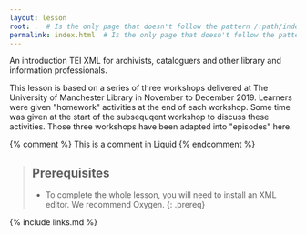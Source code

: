 ```yaml
---
layout: lesson
root: .  # Is the only page that doesn't follow the pattern /:path/index.html
permalink: index.html  # Is the only page that doesn't follow the pattern /:path/index.html
---
```


An introduction TEI XML for archivists, cataloguers and other library and information professionals.

This lesson is based on a series of three workshops delivered at The University of Manchester Library in November to December 2019.
Learners were given "homework" activities at the end of each workshop. 
Some time was given at the start of the subsequqent workshop to discuss these activities. 
Those three workshops have been adapted into "episodes" here.

<!-- this is an html comment -->

{% comment %} This is a comment in Liquid {% endcomment %}

> ## Prerequisites
>
> - To complete the whole lesson, you will need to install an XML editor. We recommend Oxygen.
{: .prereq}

{% include links.md %}
